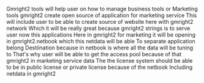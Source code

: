 Gmright2 tools will help user on how to manage business tools or 
Marketing tools gmright2 create open source of application for marketing service 
This will include user to be able to create source of website here with gmright2 network 
Which it will be really great because gmright2 strings is to serve user now this applications
Here in gmright2 for marketing it will be opening in gmright2.netbook which this netdata will be able 
To separate application belong Destiination because in netbook is where all the data will be tuning to 
That's why user will be able to get the access pool because of that gmright2 in marketing service data 
The the license system should be able to be in public license or private license because of the netbook 
Including netdata in gmright2 
